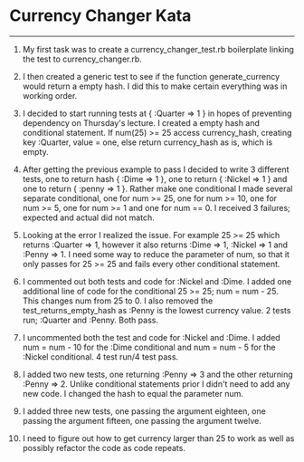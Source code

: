 # Currency Changer Kata
---

1. My first task was to create a currency_changer_test.rb boilerplate linking the test to currency_changer.rb.

2. I then created a generic test to see if the function generate_currency would return a empty hash. I did this to make certain everything was in working order.

3. I decided to start running tests at { :Quarter => 1 } in hopes of preventing dependency on Thursday's lecture. I created a empty hash and conditional statement. If num(25) >= 25 access currency_hash, creating key :Quarter, value = one, else return currency_hash as is, which is empty.

4. After getting the previous example to pass I decided to write 3 different tests, one to return hash { :Dime => 1 }, one to return { :Nickel => 1 } and one to return { :penny => 1 }. Rather make one conditional I made several separate conditional, one for num >= 25, one for num >= 10, one for num >= 5, one for num >= 1 and one for num == 0. I received 3 failures; expected and actual did not match.

5. Looking at the error I realized the issue. For example 25 >= 25 which returns :Quarter => 1, however it also returns :Dime => 1, :Nickel => 1 and :Penny => 1. I need some way to reduce the parameter of num, so that it only passes for 25 >= 25 and fails every other conditional statement.

6. I commented out both tests and code for :Nickel and :Dime. I added one additional line of code for the conditional 25 >= 25; num = num - 25. This changes num from 25 to 0. I also removed the test_returns_empty_hash as :Penny is the lowest currency value. 2 tests run; :Quarter and :Penny. Both pass. 

7. I uncommented both the test and code for :Nickel and :Dime. I added num = num - 10 for the :Dime conditional and num = num - 5 for the :Nickel conditional. 4 test run/4 test pass.

8. I added two new tests, one returning :Penny => 3 and the other returning :Penny => 2. Unlike conditional statements prior I didn't need to add any new code. I changed the hash to equal the parameter num.

9. I added three new tests, one passing the argument eighteen, one passing the argument fifteen, one passing the argument twelve.

10. I need to figure out how to get currency larger than 25 to work as well as possibly refactor the code as code repeats.